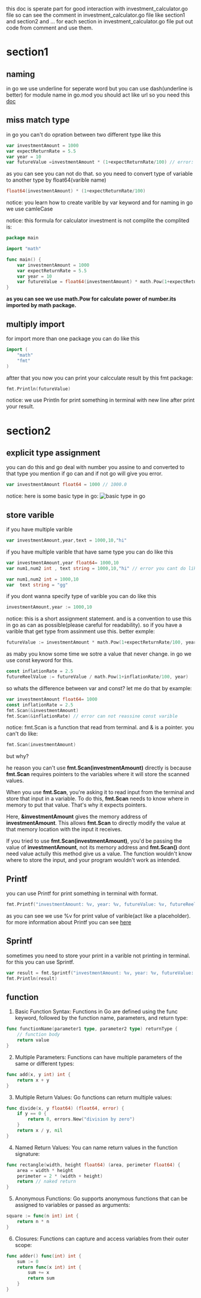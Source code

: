 this doc is sperate part for good interaction with investment_calculator.go file so can see the comment in investment_calculator.go file like section1 and section2 and ... for each section in investment_calculator.go file put out code from comment and use them.

# section1

## naming

in go we use underline for seperate word but you can use dash(underline is better) for module name in go.mod you should act like url so you need this [doc](https://restfulapi.net/resource-naming/)

## miss match type

in go you can't do opration between two different type like this

```go
var investmentAmount = 1000
var expectReturnRate = 5.5
var year = 10
var futureValue =investmentAmount * (1+expectReturnRate/100) // error: miss match type int and float
```

as you can see you can not do that. so you need to convert type of variable to another type by float64(varible name)

```go
float64(investmentAmount) * (1+expectReturnRate/100)
```

notice: you learn how to create varible by var keyword and for naming in go we use camleCase

notice: this formula for calculator investment is not complite the complited is:

```go
package main

import "math"

func main() {
	var investmentAmount = 1000
	var expectReturnRate = 5.5
	var year = 10
	var futureValue = float64(investmentAmount) * math.Pow(1+expectReturnRate/100, float64(year))
}
```

**as you can see we use math.Pow for calculate power of number.its imported by math package.**

## multiply import

for import more than one package you can do like this

```go
import (
    "math"
    "fmt"
)
```

aftter that you now you can print your calcculate result by this fmt package:

```go
fmt.Println(futureValue)
```

notice: we use Println for print something in terminal with new line after print your result.

# section2

## explicit type assignment

you can do this and go deal with number you assine to and converted to that type you mention if go can and if not go will give you error.

```go
var investmentAmount float64 = 1000 // 1000.0
```

notice: here is some basic type in go:
![](../../images/basic-type.png "basic type in go")

## store varible

if you have multiple varible

```go
var investmentAmount,year,text = 1000,10,"hi"
```

if you have multiple varible that have same type you can do like this

```go
var investmentAmount,year float64= 1000,10
var num1,num2 int , text string = 1000,10,"hi" // error you cant do like this

var num1,num2 int = 1000,10
var  text string = "gg"
```

if you dont wanna specify type of varible you can do like this

```go
investmentAmount,year := 1000,10
```

notice: this is a short assignment statement. and is a convention to use this in go as can as possible(please careful for readability). so if you have a varible that get type from assinment use this.
better exmple:

```go
futureValue := investmentAmount * math.Pow(1+expectReturnRate/100, year)
```

as maby you know some time we sotre a value that never change. in go we use const keyword for this.

```go
const inflationRate = 2.5
futureReelValue := futureValue / math.Pow(1+inflationRate/100, year)
```

so whats the difference between var and const? let me do that by example:

```go
var investmentAmount float64= 1000
const inflationRate = 2.5
fmt.Scan(&investmentAmount)
fmt.Scan(&inflationRate) // error can not reassine const varible
```

notice: fmt.Scan is a function that read from terminal. and & is a pointer. you can't do like:

```go
fmt.Scan(investmentAmount)
```

but why?

he reason you can't use **fmt.Scan(investmentAmount)** directly is because **fmt.Scan** requires pointers to the variables where it will store the scanned values.

When you use **fmt.Scan**, you're asking it to read input from the terminal and store that input in a variable. To do this, **fmt.Scan** needs to know where in memory to put that value. That's why it expects pointers.

Here, **&investmentAmount** gives the memory address of **investmentAmount**. This allows **fmt.Scan** to directly modify the value at that memory location with the input it receives.

If you tried to use **fmt.Scan(investmentAmount)**, you'd be passing the value of **investmentAmount**, not its memory address and **fmt.Scan()** dont need value actully this method give us a value. The function wouldn't know where to store the input, and your program wouldn't work as intended.

## Printf

you can use Printf for print something in terminal with format.

```go
fmt.Printf("investmentAmount: %v, year: %v, futureValue: %v, futureReelValue: %v", investmentAmount, year, futureValue, futureReelValue)
```

as you can see we use %v for print value of varible(act like a placeholder). for more information about Printf you can see [here](https://pkg.go.dev/fmt#hdr-Printing)

## Sprintf

sometimes you need to store your print in a varible not printing in terminal. for this you can use Sprintf.

```go
var result = fmt.Sprintf("investmentAmount: %v, year: %v, futureValue: %v, futureReelValue: %v", investmentAmount, year, futureValue, futureReelValue)
fmt.Println(result)
```

## function

1. Basic Function Syntax: Functions in Go are defined using the func keyword, followed by the function name, parameters, and return type:

```go
func functionName(parameter1 type, parameter2 type) returnType {
    // function body
    return value
}
```

2. Multiple Parameters: Functions can have multiple parameters of the same or different types:

```go
func add(x, y int) int {
    return x + y
}
```

3. Multiple Return Values: Go functions can return multiple values:

```go
func divide(x, y float64) (float64, error) {
    if y == 0 {
        return 0, errors.New("division by zero")
    }
    return x / y, nil
}
```

4. Named Return Values: You can name return values in the function signature:

```go
func rectangle(width, height float64) (area, perimeter float64) {
    area = width * height
    perimeter = 2 * (width + height)
    return // naked return
}
```

5. Anonymous Functions: Go supports anonymous functions that can be assigned to variables or passed as arguments:

```go
square := func(n int) int {
    return n * n
}
```

6. Closures: Functions can capture and access variables from their outer scope:

```go
func adder() func(int) int {
    sum := 0
    return func(x int) int {
        sum += x
        return sum
    }
}
```
